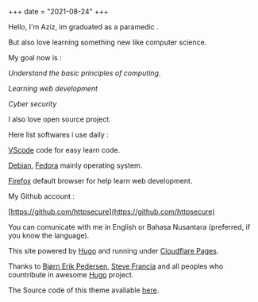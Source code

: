 +++
date = "2021-08-24"
+++


Hello, I'm Aziz, im graduated as a paramedic .

But also love learning something new like computer science.

My goal now is :

*Understand the basic principles of computing*.

*Learning web development*

*Cyber security*

I also love open source project.

Here list softwares i use daily :

[VScode](https://code.visualstudio.com) code for easy learn code.

[Debian](https://debian.org), [Fedora](https://getfedora.org) mainly operating system.

[Firefox](https://mozilla.org) default browser for help learn web development.

My Github account :

[https://github.com/httpsecure](https://github.com/httpsecure)

You can comunicate with me in English or Bahasa Nusantara (preferred, if you know the language).

This site powered by [Hugo](https://gohugo.io) and running under [Cloudflare Pages](https://cloudfalre.com).

Thanks to [Bjørn Erik Pedersen](https://github.com/bep), [Steve Francia](https://github.com/spf13) and all peoples who countribute in awesome [Hugo](https://github.com/gohugoio) project.

The Source code of this theme avaliable [here](https://github.com/httpsecure/pages).

